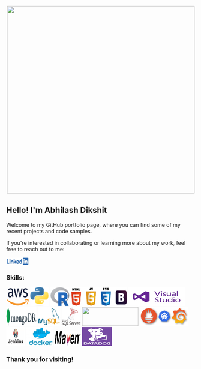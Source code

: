 <p align="center">
  <img width="500" height="500" src="/icons/consciousness.gif">
</p>
<h2>Hello! I'm Abhilash Dikshit</h2>
<p>Welcome to my GitHub portfolio page, where you can find some of my recent projects and code samples. </p>

<p>If you're interested in collaborating or learning more about my work, feel free to reach out to me:</p>
<p align="left">
    <a href="https://www.linkedin.com/in/abhilash-dikshit" target="blank"><img align="center" src="/icons/linkedin.png" alt="abhilash-dikshit" height="20" width="60" /></a>
</p>

<h3>Skills:</h3>
<p align="left"> 
    <img width="60" height="50" src="/icons/aws.png">
    <img width="50" height="50" src="/icons/Python.png">
    <img width="50" height="50" src="/icons/R.png">
    <img width="150" height="50" src="/icons/html_css_js_bootstrap.png">
    <img width="150" height="50" src="/icons/vscode.jpg">
    <img width="80" height="50" src="/icons/Mongo.png">
    <img width="60" height="50" src="/icons/mysql.jpg">
    <img width="50" height="50" src="/icons/mssql.png">
    <img width="150" height="50" src="/icons/PowerBI_Tableau.jpg.jpg">
    <img width="130" height="50" src="/icons/grafana_prometheus_kube.png">
    <img width="50" height="50" src="/icons/jenkins.jpg">
    <img width="70" height="50" src="/icons/docker.png">
    <img width="70" height="40" src="icons/maven.png">
    <img width="80" height="50" src="/icons/datadog.png">
</p>

<h3>
Thank you for visiting!
</h3>
